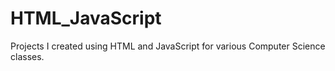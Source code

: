 # HTML_JavaScript
Projects I created using HTML and JavaScript for various Computer Science classes.
